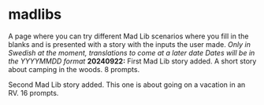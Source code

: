 # madlibs
A page where you can try different Mad Lib scenarios where you fill in the blanks and is presented with a story with the inputs the user made.
*Only in Swedish at the moment, translations to come at a later date*
*Dates will be in the YYYYMMDD format*
**20240922:**
First Mad Lib story added. A short story about camping in the woods. 8 prompts.

Second Mad Lib story added. This one is about going on a vacation in an RV. 16 prompts.
